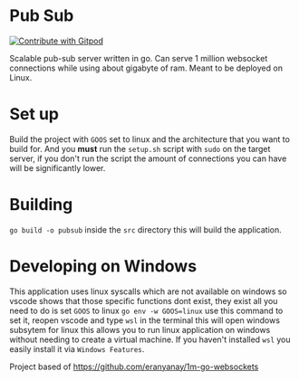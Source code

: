 # Pub Sub

[![Contribute with Gitpod](https://img.shields.io/badge/Contribute%20with-Gitpod-908a85?logo=gitpod)](https://gitpod.io/#https://github.com/Nojus0/pub-sub)

Scalable pub-sub server written in go. Can serve 1 million websocket connections while using about gigabyte of ram. Meant to be deployed on Linux.

# Set up
Build the project with `GOOS` set to linux and the architecture that you want to build for. And you **must** run the `setup.sh` script with `sudo` on the target server, if you don't run the script the amount of connections you can have will be significantly lower.

# Building
`go build -o pubsub` inside the `src` directory this will build the application.

# Developing on Windows
This application uses linux syscalls which are not available on windows so vscode shows that those specific functions dont exist, they exist all you need to do is set `GOOS` to linux `go env -w GOOS=linux` use this command to set it, reopen vscode and type `wsl` in the terminal this will open windows subsytem for linux this allows you to run linux application on windows without needing to create a virtual machine. If you haven't installed `wsl` you easily install it via `Windows Features`.



Project based of https://github.com/eranyanay/1m-go-websockets
